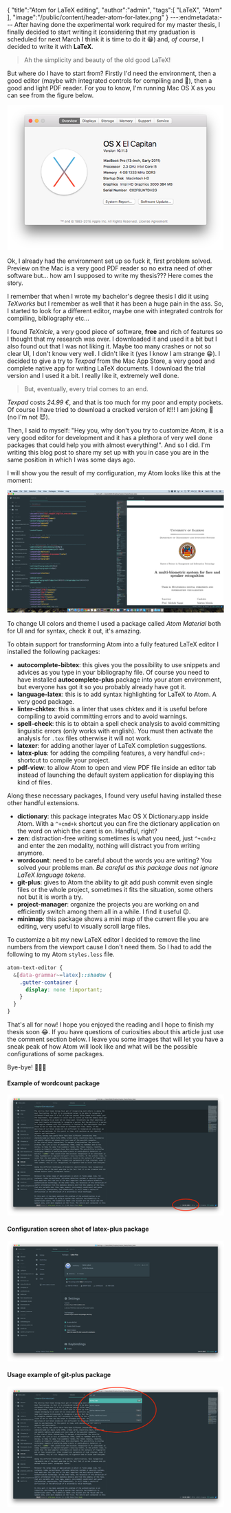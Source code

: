 {
  "title":"Atom for LaTeX editing",
  "author":"admin",
  "tags":[
    "LaTeX",
    "Atom"
  ],
  "image":"/public/content/header-atom-for-latex.png"
}
---:endmetadata:---
After having done the experimental work required for my master thesis, I finally decided to start writing it (considering that my graduation is scheduled for next March I think it is time to do it 😁) and, _of course_, I decided to write it with __LaTeX__.

> Ah the simplicity and beauty of the old good LaTeX!

But where do I have to start from? Firstly I'd need the environment, then a good editor (maybe with integrated controls for compiling and 💩), then a good and light PDF reader.
For you to know, I'm running Mac OS X as you can see from the figure below.

![My Mac](/public/content/my-mac.png)

Ok, I already had the environment set up so fuck it, first problem solved. Preview on the Mac is a very good PDF reader so no extra need of other software but... how am I supposed to write my thesis??? Here comes the story.

I remember that when I wrote my bachelor's degree thesis I did it using _TeXworks_ but I remember as well that it has been a huge pain in the ass. So, I started to look for a different editor, maybe one with integrated controls for compiling, bibliography etc...

I found _TeXnicle_, a very good piece of software, __free__ and rich of features so I thought that my research was over. I downloaded it and used it a bit but I also found out that I was not liking it. Maybe too many crashes or not so clear UI, I don't know very well. I didn't like it (yes I know I am strange 😁).
I decided to give a try to _Texpad_ from the Mac App Store, a very good and complete native app for writing LaTeX documents. I download the trial version and I used it a bit. I really like it, extremely well done.

> But, eventually, every trial comes to an end.

_Texpad_ costs _24.99 €_, and that is too much for my poor and empty pockets. Of course I have tried to download a cracked version of it!!! I am joking 👼 (no I'm not 😈).

Then, I said to myself: "Hey you, why don't you try to customize Atom, it is a very good editor for development and it has a plethora of very well done packages that could help you with almost everything!". And so I did. I'm writing this blog post to share my set up with you in case you are in the same position in which I was some days ago.

I will show you the result of my configuration, my Atom looks like this at the moment:

![atom-latex-look-like](/public/content/atom-latex-look-like.png)

To change UI colors and theme I used a package called _Atom Material_ both for UI and for syntax, check it out, it's amazing.

To obtain support for transforming Atom into a fully featured LaTeX editor I installed the following packages:

- __autocomplete-bibtex__: this gives you the possibility to use snippets and advices as you type in your bibliography file. Of course you need to have installed __autocomplete-plus__ package into your atom environment, but everyone has got it so you probably already have got it.
- __language-latex__: this is to add syntax highlighting for LaTeX to Atom. A very good package.
- __linter-chktex__: this is a linter that uses chktex and it is useful before compiling to avoid committing errors and to avoid warnings.
- __spell-check__: this is to obtain a spell check analysis to avoid committing linguistic errors (only works with english). You must then activate the analysis for `.tex` files otherwise it will not work.
- __latexer__: for adding another layer of LaTeX completion suggestions.
- __latex-plus__: for adding the compiling features, a very handful `cmd+:` shortcut to compile your project.
- __pdf-view__: to allow Atom to open and view PDF file inside an editor tab instead of launching the default system application for displaying this kind of files.

Along these necessary packages, I found very useful having installed these other handful extensions.

- __dictionary__: this package integrates Mac OS X Dictionary.app inside Atom. With a `^+cmd+k` shortcut you can fire the dictionary application on the word on which the caret is on. Handful, right?
- __zen__: distraction-free writing sometimes is what you need, just `^+cmd+z` and enter the zen modality, nothing will distract you from writing anymore.
- __wordcount__: need to be careful about the words you are writing? You solved your problems man. _Be careful as this package does not ignore LaTeX language tokens_.
- __git-plus__: gives to Atom the ability to git add push commit even single files or the whole project, sometimes it fits the situation, some others not but it is worth a try.
- __project-manager__: organize the projects you are working on and efficiently switch among them all in a while. I find it useful 😉.
- __minimap__: this package shows a mini map of the current file you are editing, very useful to visually scroll large files.

To customize a bit my new LaTeX editor I decided to remove the line numbers from the viewport cause I don't need them. So I had to add the following to my Atom `styles.less` file.

```css
atom-text-editor {
  &[data-grammar~=latex]::shadow {
    .gutter-container {
      display: none !important;
    }
  }
}
```

That's all for now! I hope you enjoyed the reading and I hope to finish my thesis soon 😂. If you have questions of curiosities about this article just use the comment section below. I leave you some images that will let you have a sneak peak of how Atom will look like and what will be the possible configurations of some packages.

Bye-bye! 👋👋👋

#### Example of wordcount package

![atom-wordcount](/public/content/atom-wordcount.png)

#### Configuration screen shot of latex-plus package

![atom-latex-plus](/public/content/atom-latex-plus.png)

#### Usage example of git-plus package

![atom-git-plus](/public/content/atom-git-plus.png)
